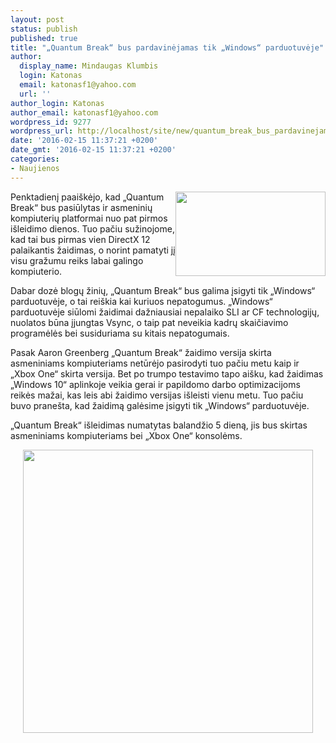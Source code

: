 ```yaml
---
layout: post
status: publish
published: true
title: "„Quantum Break“ bus pardavinėjamas tik „Windows“ parduotuvėje"
author:
  display_name: Mindaugas Klumbis
  login: Katonas
  email: katonasf1@yahoo.com
  url: ''
author_login: Katonas
author_email: katonasf1@yahoo.com
wordpress_id: 9277
wordpress_url: http://localhost/site/new/quantum_break_bus_pardavinejamas_tik_windows_parduotuveje/
date: '2016-02-15 11:37:21 +0200'
date_gmt: '2016-02-15 11:37:21 +0200'
categories:
- Naujienos
---
```

<p>
	<img alt="" src="http://technews.lt/userfiles/Quantum-Break-9-635x357.jpg" style="width: 240px; height: 135px; float: right;" />Penktadienį paai&scaron;kėjo, kad &bdquo;Quantum Break&ldquo; bus pasiūlytas ir asmeninių kompiuterių platformai nuo pat pirmos i&scaron;leidimo dienos. Tuo pačiu sužinojome, kad tai bus pirmas vien DirectX 12 palaikantis žaidimas, o norint pamatyti jį visu gražumu reiks labai galingo kompiuterio.</p>
<p>
	Dabar dozė blogų žinių, &bdquo;Quantum Break&ldquo; bus galima įsigyti tik &bdquo;Windows&ldquo; parduotuvėje, o tai rei&scaron;kia kai kuriuos nepatogumus. &bdquo;Windows&ldquo; parduotuvėje siūlomi žaidimai dažniausiai nepalaiko SLI ar CF technologijų, nuolatos būna įjungtas Vsync, o taip pat neveikia kadrų skaičiavimo programėlės bei susiduriama su kitais nepatogumais.</p>
<p>
	Pasak Aaron Greenberg &bdquo;Quantum Break&ldquo; žaidimo versija skirta asmeniniams kompiuteriams netūrėjo pasirodyti tuo pačiu metu kaip ir &bdquo;Xbox One&ldquo; skirta versija. Bet po trumpo testavimo tapo ai&scaron;ku, kad žaidimas &bdquo;Windows 10&ldquo; aplinkoje veikia gerai ir papildomo darbo optimizacijoms reikės mažai, kas leis abi žaidimo versijas i&scaron;leisti vienu metu. Tuo pačiu buvo prane&scaron;ta, kad žaidimą galėsime įsigyti tik &bdquo;Windows&ldquo; parduotuvėje.</p>
<p>
	&bdquo;Quantum Break&ldquo; i&scaron;leidimas numatytas balandžio 5 dieną, jis bus skirtas asmeniniams kompiuteriams bei &bdquo;Xbox One&ldquo; konsolėms.</p>
<p style="text-align: center;">
	<a href="http://technews.lt/userfiles/quantum break min rec ult.JPG"><img alt="" src="http://technews.lt/userfiles/quantum break min rec ult.JPG" style="width: 464px; height: 453px;" /></a></p>
